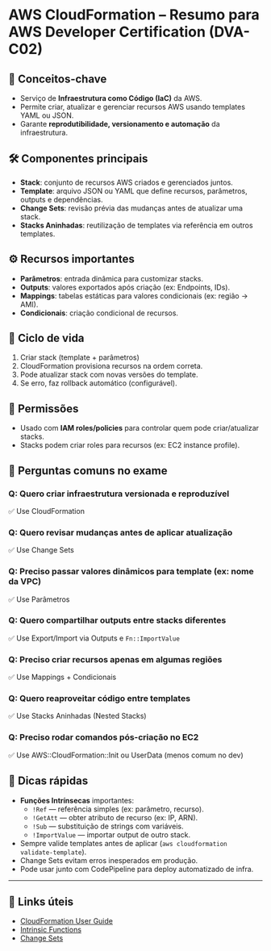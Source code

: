 # AWS CloudFormation – Resumo para AWS Developer Certification (DVA-C02)

## 🧠 Conceitos-chave
- Serviço de **Infraestrutura como Código (IaC)** da AWS.
- Permite criar, atualizar e gerenciar recursos AWS usando templates YAML ou JSON.
- Garante **reprodutibilidade, versionamento e automação** da infraestrutura.

## 🛠️ Componentes principais
- **Stack**: conjunto de recursos AWS criados e gerenciados juntos.
- **Template**: arquivo JSON ou YAML que define recursos, parâmetros, outputs e dependências.
- **Change Sets**: revisão prévia das mudanças antes de atualizar uma stack.
- **Stacks Aninhadas**: reutilização de templates via referência em outros templates.

## ⚙️ Recursos importantes
- **Parâmetros**: entrada dinâmica para customizar stacks.
- **Outputs**: valores exportados após criação (ex: Endpoints, IDs).
- **Mappings**: tabelas estáticas para valores condicionais (ex: região → AMI).
- **Condicionais**: criação condicional de recursos.

## 🔄 Ciclo de vida
1. Criar stack (template + parâmetros)
2. CloudFormation provisiona recursos na ordem correta.
3. Pode atualizar stack com novas versões do template.
4. Se erro, faz rollback automático (configurável).

## 🔐 Permissões
- Usado com **IAM roles/policies** para controlar quem pode criar/atualizar stacks.
- Stacks podem criar roles para recursos (ex: EC2 instance profile).

## 🧪 Perguntas comuns no exame

### Q: Quero criar infraestrutura versionada e reproduzível
✅ Use CloudFormation

### Q: Quero revisar mudanças antes de aplicar atualização
✅ Use Change Sets

### Q: Preciso passar valores dinâmicos para template (ex: nome da VPC)
✅ Use Parâmetros

### Q: Quero compartilhar outputs entre stacks diferentes
✅ Use Export/Import via Outputs e `Fn::ImportValue`

### Q: Preciso criar recursos apenas em algumas regiões
✅ Use Mappings + Condicionais

### Q: Quero reaproveitar código entre templates
✅ Use Stacks Aninhadas (Nested Stacks)

### Q: Preciso rodar comandos pós-criação no EC2
✅ Use AWS::CloudFormation::Init ou UserData (menos comum no dev)

## 📌 Dicas rápidas
- **Funções Intrínsecas** importantes:
  - `!Ref` — referência simples (ex: parâmetro, recurso).
  - `!GetAtt` — obter atributo de recurso (ex: IP, ARN).
  - `!Sub` — substituição de strings com variáveis.
  - `!ImportValue` — importar output de outro stack.
- Sempre valide templates antes de aplicar (`aws cloudformation validate-template`).
- Change Sets evitam erros inesperados em produção.
- Pode usar junto com CodePipeline para deploy automatizado de infra.

---

## 🔗 Links úteis
- [CloudFormation User Guide](https://docs.aws.amazon.com/cloudformation/index.html)
- [Intrinsic Functions](https://docs.aws.amazon.com/AWSCloudFormation/latest/UserGuide/intrinsic-function-reference.html)
- [Change Sets](https://docs.aws.amazon.com/AWSCloudFormation/latest/UserGuide/using-cfn-updating-stacks-changesets.html)

